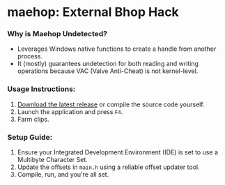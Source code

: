# **maehop: External Bhop Hack**

### **Why is Maehop Undetected?**
- Leverages Windows native functions to create a handle from another process. 
- It (mostly) guarantees undetection for both reading and writing operations because VAC (Valve Anti-Cheat) is not kernel-level.

### **Usage Instructions:**
1. [Download the latest release](https://github.com/glamempireaus/maehop/releases/) or compile the source code yourself.
2. Launch the application and press `F4`.
3. Farm clips.

### **Setup Guide:**
1. Ensure your Integrated Development Environment (IDE) is set to use a Multibyte Character Set.
2. Update the offsets in `main.h` using a reliable offset updater tool.
3. Compile, run, and you're all set.
